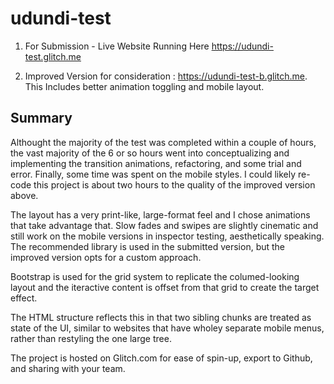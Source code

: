 # udundi-test

1. For Submission -  Live Website Running Here
https://udundi-test.glitch.me

2. Improved Version for consideration : https://udundi-test-b.glitch.me.
This Includes better animation toggling and mobile layout.

Summary
------------
Althought the majority of the test was completed within a couple of hours, the vast majority of the 6 or so hours went into conceptualizing and implementing the transition animations, refactoring, and some trial and error. Finally, some time was spent on the mobile styles. I could likely re-code this project is about two hours to the quality of the improved version above.

The layout has a very print-like, large-format feel and I chose animations that take advantage that. Slow fades and swipes are slightly cinematic and still work on the mobile versions in inspector testing, aesthetically speaking. The recommended library is used in the submitted version, but the improved version opts for a custom approach. 

Bootstrap is used for the grid system to replicate the columed-looking layout and the iteractive content is offset from that grid to create the target effect. 

The HTML structure reflects this in that two sibling chunks are treated as state of the UI, similar to websites that have wholey separate mobile menus, rather than restyling the one large tree. 

The project is hosted on Glitch.com for ease of spin-up, export to Github, and sharing with your team. 

